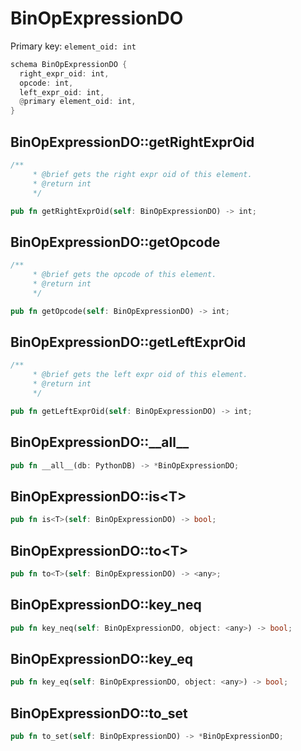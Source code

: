 # BinOpExpressionDO

Primary key: `element_oid: int`

```rust
schema BinOpExpressionDO {
  right_expr_oid: int,
  opcode: int,
  left_expr_oid: int,
  @primary element_oid: int,
}
```
## BinOpExpressionDO::getRightExprOid

```rust
/**
     * @brief gets the right expr oid of this element.
     * @return int
     */
```
```rust
pub fn getRightExprOid(self: BinOpExpressionDO) -> int;
```
## BinOpExpressionDO::getOpcode

```rust
/**
     * @brief gets the opcode of this element.
     * @return int
     */
```
```rust
pub fn getOpcode(self: BinOpExpressionDO) -> int;
```
## BinOpExpressionDO::getLeftExprOid

```rust
/**
     * @brief gets the left expr oid of this element.
     * @return int
     */
```
```rust
pub fn getLeftExprOid(self: BinOpExpressionDO) -> int;
```
## BinOpExpressionDO::\_\_all\_\_

```rust
pub fn __all__(db: PythonDB) -> *BinOpExpressionDO;
```
## BinOpExpressionDO::is\<T\>

```rust
pub fn is<T>(self: BinOpExpressionDO) -> bool;
```
## BinOpExpressionDO::to\<T\>

```rust
pub fn to<T>(self: BinOpExpressionDO) -> <any>;
```
## BinOpExpressionDO::key\_neq

```rust
pub fn key_neq(self: BinOpExpressionDO, object: <any>) -> bool;
```
## BinOpExpressionDO::key\_eq

```rust
pub fn key_eq(self: BinOpExpressionDO, object: <any>) -> bool;
```
## BinOpExpressionDO::to\_set

```rust
pub fn to_set(self: BinOpExpressionDO) -> *BinOpExpressionDO;
```

